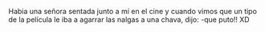 Habia una señora sentada junto a mí en el cine y cuando vimos que un tipo de la película le iba a agarrar las nalgas a  una chava, dijo:
-que puto!! XD

